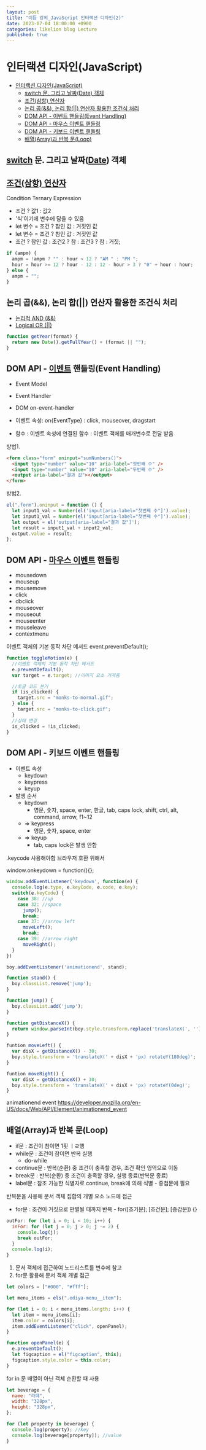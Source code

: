 ```yaml
---
layout: post
title: "이듬 강의_JavaScript 인터랙션 디자인(2)"
date: 2023-07-04 18:00:00 +0900
categories: likelion blog Lecture
published: true
---
```


# 인터랙션 디자인(JavaScript)

- [인터랙션 디자인(JavaScript)](#인터랙션-디자인javascript)
  - [switch 문. 그리고 날짜(Date) 객체](#switch-문-그리고-날짜date-객체)
  - [조건(삼항) 연산자](#조건삼항-연산자)
  - [논리 곱(\&\&), 논리 합(||) 연산자 활용한 조건식 처리](#논리-곱-논리-합-연산자-활용한-조건식-처리)
  - [DOM API - 이벤트 핸들링(Event Handling)](#dom-api---이벤트-핸들링event-handling)
  - [DOM API - 마우스 이벤트 핸들링](#dom-api---마우스-이벤트-핸들링)
  - [DOM API - 키보드 이벤트 핸들링](#dom-api---키보드-이벤트-핸들링)
  - [배열(Array)과 반복 문(Loop)](#배열array과-반복-문loop)

## [switch][] 문. 그리고 날짜([Date][]) 객체

## [조건(삼항) 연산자][]

Condition Ternary Expression

- 조건 ? 값1 : 값2
- '식'이기에 변수에 담을 수 있음
- let 변수 = 조건 ? 참인 값 : 거짓인 값
- let 변수 = 조건 ? 참인 값 : 거짓인 값
- 조건 ? 참인 값 : 조건2 ? 참 : 조건3 ? 참 : 거짓;

```js
if (ampm) {
  ampm = !ampm ? "" : hour < 12 ? "AM " : "PM ";
  hour = hour >= 12 ? hour - 12 : 12 - hour > 3 ? "0" + hour : hour;
} else {
  ampm = "";
}
```

## 논리 곱(&&), 논리 합(||) 연산자 활용한 조건식 처리

- [논리적 AND (&&)][]
- [Logical OR (||)][]

```js
function getYear(format) {
  return new Date().getFullYear() + (format || "");
}
```

## DOM API - [이벤트][] 핸들링(Event Handling)

- Event Model
- Event Handler
- DOM on-event-handler

- 이벤트 속성: on{EventType} : click, mouseover, dragstart
- 함수 : 이벤트 속성에 연결된 함수 : 이벤트 객체를 매개변수로 전달 받음

방법1.

```html
<form class="form" oninput="sumNumbers()">
  <input type="number" value="10" aria-label="첫번째 수" />
  <input type="number" value="10" aria-label="두번째 수" />
  <output aria-label="결과 값"></output>
</form>
```

방법2.

```js
el(".form").oninput = function () {
  let input1_val = Number(el('input[aria-label="첫번째 수"]').value);
  let input1_val = Number(el('input[aria-label="첫번째 수"]').value);
  let output = el('output[aria-label="결과 값"]');
  let result = input1_val + input2_val;
  output.value = result;
};
```

## DOM API - [마우스 이벤트][] 핸들링

[switch]: https://developer.mozilla.org/ko/docs/Web/JavaScript/Reference/Statements/switch
[Date]: https://developer.mozilla.org/ko/docs/Web/JavaScript/Reference/Global_Objects/Date
[조건(삼항) 연산자]: https://developer.mozilla.org/ko/docs/Web/JavaScript/Reference/Operators/Conditional_operator
[논리적 AND (&&)]: https://developer.mozilla.org/ko/docs/Web/JavaScript/Reference/Operators/Logical_AND
[Logical OR (||)]: https://developer.mozilla.org/en-US/docs/Web/JavaScript/Reference/Operators/Logical_OR
[이벤트]: https://ko.javascript.info/introduction-browser-events
[마우스 이벤트]: https://ko.javascript.info/mouse-events-basics

- mousedown
- mouseup
- mousemove
- click
- dbclick
- mouseover
- mouseout
- mouseenter
- mouseleave
- contextmenu

이벤트 객체의 기본 동작 차단 메서드
event.preventDefault();

```js
function toggleMotion(e) {
  //이벤트 객체의 기본 동작 차단 메서드
  e.preventDefault();
  var target = e.target; //이미지 요소 가져옴

  //토글 코드 분기
  if (is_clicked) {
    target.src = "monks-to-mormal.gif";
  } else {
    target.src = "monks-to-click.gif";
  }
  //상태 변경
  is_clicked = !is_clicked;
}
```

## DOM API - 키보드 이벤트 핸들링

- 이벤트 속성
  - keydown
  - keypress
  - keyup
- 발생 순서
  - keydown
    - 영문, 숫자, space, enter, 한글, tab, caps lock, shift, ctrl, alt, command, arrow, f1~12
  - => keypress
    - 영문, 숫자, space, enter
  - => keyup
    - tab, caps lock은 발생 안함

.keycode 사용해야함
브라우저 호환 위해서

window.onkeydown = function(){};

```js
window.addEventListener('keydown', function(e) {
  console.log(e.type, e.keyCode, e.code, e.key);
  switch(e.keyCode) {
    case 38: //up
    case 32: //space
      jump();
      break;
    case 37: //arrow left
      moveLeft();
      break;
    case 39: //arrow right
      moveRight();
  }
})

boy.addEventListener('animationend', stand);

function stand() {
  boy.classList.remove('jump');
}

function jump() {
  boy.classList.add('jump');
}

function getDistanceX() {
  return window.parseInt(boy.style.transform.replace('translateX(', ''), 10) || 0;
}

funtion moveLeft() {
  var disX = getDistanceX() - 30;
  boy.style.transform = 'translateX(' + disX + 'px) rotateY(180deg)';
}

funtion moveRight() {
  var disX = getDistanceX() + 30;
  boy.style.transform = 'translateX(' + disX + 'px) rotateY(0deg)';
}
```

animationend event
https://developer.mozilla.org/en-US/docs/Web/API/Element/animationend_event

## 배열(Array)과 반복 문(Loop)

- if문 : 조건이 참이면 1횟 ㅣㄹ행
- while문 : 조건이 참이면 반복 실행
  - do-while
- continue문 : 반복(순환) 중 조건이 충족할 경우, 조건 확인 영역으로 이동
- break문 : 반복(순환) 중 조건이 충족할 경우, 실행 종료(반복문 종료)
- label문 : 참조 가능한 식별자로 continue, break에 의해 식별 - 중첩문에 필요

반복문을 사용해 문서 객체 집합의 개별 요소 노드에 접근

- for문 : 조건이 거짓으로 판별될 때까지 반복 - for([초기문]; [조건문]; [증감문]) {}

```js
outFor: for (let i = 0; i < 10; i++) {
  inFor: for (let j = 0; j > 0; j -= 2) {
    console.log(j);
    break outFor;
  }
  console.log(i);
}
```

1. 문서 객체에 접근하여 노드리스트를 변수에 참고
2. for문 활용해 문서 객체 개별 접근

```js
let colors = ["#000", "#fff"];

let menu_items = els(".ediya-menu__item");

for (let i = 0; i < menu_items.length; i++) {
  let item = menu_items[i];
  item.color = colors[i];
  item.addEventListener("click", openPanel);
}

function openPanel(e) {
  e.preventDefault();
  let figcaption = el("figcaption", this);
  figcaption.style.color = this.color;
}
```

for in 문
배열이 아닌 객체 순환할 때 사용

```js
let beverage = {
  name: "라떼",
  width: "328px",
  height: "328px",
};

for (let property in beverage) {
  console.log(property); //key
  console.log(beverage[property]); //value
}
```
